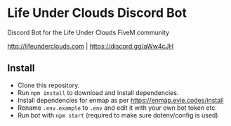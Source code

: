 # Life Under Clouds Discord Bot

Discord Bot for the Life Under Clouds FiveM community

<http://lifeunderclouds.com> | <https://discord.gg/aWw4cJH>

## Install

- Clone this repository.
- Run `npm install` to download and install dependencies.
- Install dependencies for enmap as per <https://enmap.evie.codes/install>
- Rename `.env.example` to `.env` and edit it with your own bot token etc.
- Run bot with `npm start` (required to make sure dotenv/config is used)